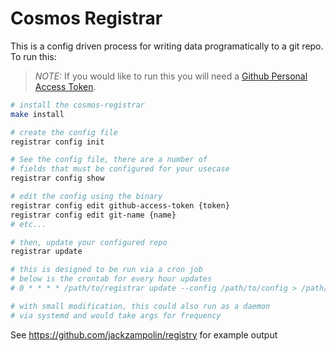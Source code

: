 # Cosmos Registrar

This is a config driven process for writing data programatically to a git repo. To run this:

> *NOTE:* If you would like to run this you will need a [Github Personal Access Token](https://docs.github.com/en/free-pro-team@latest/github/authenticating-to-github/creating-a-personal-access-token).


```bash
# install the cosmos-registrar
make install

# create the config file
registrar config init

# See the config file, there are a number of 
# fields that must be configured for your usecase
registrar config show

# edit the config using the binary
registrar config edit github-access-token {token}
registrar config edit git-name {name}
# etc...

# then, update your configured repo
registrar update

# this is designed to be run via a cron job
# below is the crontab for every hour updates
# 0 * * * * /path/to/registrar update --config /path/to/config > /path/to/update.log

# with small modification, this could also run as a daemon 
# via systemd and would take args for frequency
```

See https://github.com/jackzampolin/registry for example output